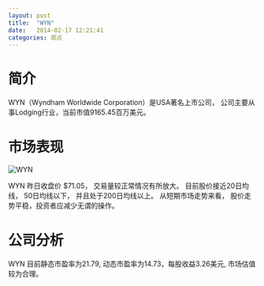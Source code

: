 ```yaml
---
layout: post
title:  "WYN"
date:   2014-02-17 12:21:41
categories: 观点
---
```


# 简介
WYN（Wyndham Worldwide Corporation）是USA著名上市公司，
公司主要从事Lodging行业，当前市值9165.45百万美元。

# 市场表现

![WYN](http://finviz.com/chart.ashx?t=WYN&ty=c&ta=1&p=d&s=l)

WYN 昨日收盘价 $71.05，
交易量较正常情况有所放大。
目前股价接近20日均线，
50日均线以下，
并且处于200日均线以上。
从短期市场走势来看，
股价走势平稳，投资者应减少无谓的操作。

# 公司分析
WYN 目前静态市盈率为21.79, 动态市盈率为14.73，每股收益3.26美元,
市场估值较为合理。
